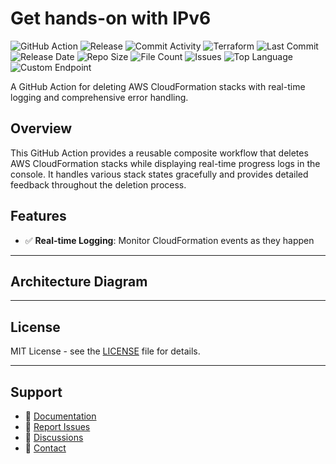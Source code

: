 # Get hands-on with IPv6

![GitHub Action](https://img.shields.io/badge/GitHub-Action-blue?logo=github)&nbsp;![Release](https://github.com/subhamay-bhattacharyya/1601-vpc-tf/actions/workflows/release.yaml/badge.svg)&nbsp;![Commit Activity](https://img.shields.io/github/commit-activity/t/subhamay-bhattacharyya/1601-vpc-tf)&nbsp;![Terraform](https://img.shields.io/badge/AWS-Terraform-orange?logo=amazonaws)&nbsp;![Last Commit](https://img.shields.io/github/last-commit/subhamay-bhattacharyya/1601-vpc-tf)&nbsp;![Release Date](https://img.shields.io/github/release-date/subhamay-bhattacharyya/1601-vpc-tf)&nbsp;![Repo Size](https://img.shields.io/github/repo-size/subhamay-bhattacharyya/1601-vpc-tf)&nbsp;![File Count](https://img.shields.io/github/directory-file-count/subhamay-bhattacharyya/1601-vpc-tf)&nbsp;![Issues](https://img.shields.io/github/issues/subhamay-bhattacharyya/1601-vpc-tf)&nbsp;![Top Language](https://img.shields.io/github/languages/top/subhamay-bhattacharyya/1601-vpc-tf)&nbsp;![Custom Endpoint](https://img.shields.io/endpoint?url=https://gist.githubusercontent.com/bsubhamay/5728574c11eb9d6467b0c8a954bb4760/raw/1601-vpc-tf.json?)


A GitHub Action for deleting AWS CloudFormation stacks with real-time logging and comprehensive error handling.

## Overview

This GitHub Action provides a reusable composite workflow that deletes AWS CloudFormation stacks while displaying real-time progress logs in the console. It handles various stack states gracefully and provides detailed feedback throughout the deletion process.

## Features

- ✅ **Real-time Logging**: Monitor CloudFormation events as they happen

---

## Architecture Diagram


---

## License

MIT License - see the [LICENSE](LICENSE) file for details.

---

## Support

- 📖 [Documentation](https://github.com/subhamay-bhattacharyya/1601-vpc-tf/wiki)
- 🐛 [Report Issues](https://github.com/subhamay-bhattacharyya/1601-vpc-tf/issues)
- 💬 [Discussions](https://github.com/subhamay-bhattacharyya/1601-vpc-tf/discussions)
- 📧 [Contact](mailto:support@subhamay.aws@gmail.com)